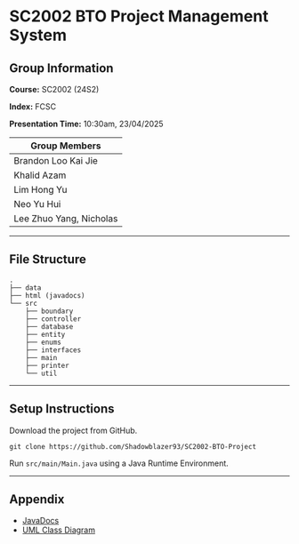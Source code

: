 # SC2002 BTO Project Management System

## Group Information
**Course:** SC2002 (24S2)

**Index:** FCSC

**Presentation Time:** 10:30am,  23/04/2025

| Group Members           |
| ----------------------- |
| Brandon Loo Kai Jie     |
| Khalid Azam             |
| Lim Hong Yu             |
| Neo Yu Hui              |
| Lee Zhuo Yang, Nicholas |
___
## File Structure
```
.
├── data
├── html (javadocs)
└── src
    ├── boundary
    ├── controller
    ├── database
    ├── entity
    ├── enums
    ├── interfaces
    ├── main
    ├── printer
    └── util
```
___
## Setup Instructions
Download the project from GitHub.

```shell
git clone https://github.com/Shadowblazer93/SC2002-BTO-Project
```
Run `src/main/Main.java` using a Java Runtime Environment.
___
## Appendix
- [JavaDocs](https://shadowblazer93.github.io/index.html)
- [UML Class Diagram](https://i.imgur.com/L0mUMek.jpeg)
